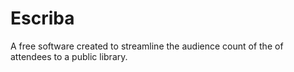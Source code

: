 # Escriba

A free software created to streamline the audience count of the of attendees to a public library.
